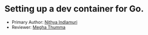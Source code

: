 # Setting up a dev container for Go.
* Primary Author: [Nithya Indlamuri](https://github.com/nithyaindla)
* Reviewer: [Megha Thumma](https://github.com/mthumma20)
